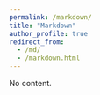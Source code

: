 ```yaml
---
permalink: /markdown/
title: "Markdown"
author_profile: true
redirect_from: 
  - /md/
  - /markdown.html
---
```


No content.
